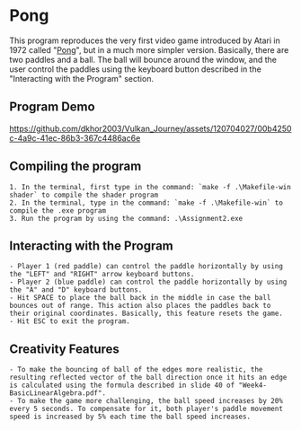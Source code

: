 # Pong
This program reproduces the very first video game introduced by Atari in 1972 called "<a href="https://en.wikipedia.org/wiki/Pong">Pong</a>", but in a much more simpler version. Basically, there are two paddles and a ball. The ball will bounce around the window, and the user control the paddles using the keyboard button described in the "Interacting with the Program" section.

## Program Demo
https://github.com/dkhor2003/Vulkan_Journey/assets/120704027/00b4250c-4a9c-41ec-86b3-367c4486ac6e 

## Compiling the program
    1. In the terminal, first type in the command: `make -f .\Makefile-win shader` to compile the shader program
    2. In the terminal, type in the command: `make -f .\Makefile-win` to compile the .exe program
    3. Run the program by using the command: .\Assignment2.exe

## Interacting with the Program
    - Player 1 (red paddle) can control the paddle horizontally by using the "LEFT" and "RIGHT" arrow keyboard buttons. 
    - Player 2 (blue paddle) can control the paddle horizontally by using the "A" and "D" keyboard buttons. 
    - Hit SPACE to place the ball back in the middle in case the ball bounces out of range. This action also places the paddles back to their original coordinates. Basically, this feature resets the game.  
    - Hit ESC to exit the program. 

## Creativity Features
    - To make the bouncing of ball of the edges more realistic, the resulting reflected vector of the ball direction once it hits an edge is calculated using the formula described in slide 40 of "Week4-BasicLinearAlgebra.pdf".
    - To make the game more challenging, the ball speed increases by 20% every 5 seconds. To compensate for it, both player's paddle movement speed is increased by 5% each time the ball speed increases. 